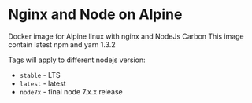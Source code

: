 # Nginx and Node on Alpine

Docker image for Alpine linux with nginx and NodeJs Carbon
This image contain latest npm and yarn 1.3.2

Tags will apply to different nodejs version:

- `stable` - LTS
- `latest` - latest
- `node7x` - final node 7.x.x release
